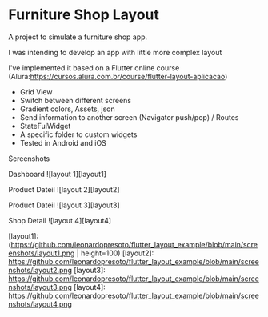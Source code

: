 # Furniture Shop Layout

A project to simulate a furniture shop app.

I was intending to develop an app with little more complex layout

I've implemented it based on a Flutter online course (Alura:https://cursos.alura.com.br/course/flutter-layout-aplicacao)

- Grid View
- Switch between different screens
- Gradient colors, Assets, json
- Send information to another screen (Navigator push/pop) / Routes
- StateFulWidget
- A specific folder to custom widgets
- Tested in Android and iOS

Screenshots

Dashboard
![layout 1][layout1]

Product Dateil
![layout 2][layout2]

Product Dateil
![layout 3][layout3]

Shop Detail
![layout 4][layout4]



[layout1]: (https://github.com/leonardopresoto/flutter_layout_example/blob/main/screenshots/layout1.png | height=100)
[layout2]: https://github.com/leonardopresoto/flutter_layout_example/blob/main/screenshots/layout2.png
[layout3]: https://github.com/leonardopresoto/flutter_layout_example/blob/main/screenshots/layout3.png
[layout4]: https://github.com/leonardopresoto/flutter_layout_example/blob/main/screenshots/layout4.png
